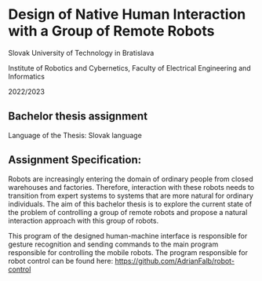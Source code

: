 # Design of Native Human Interaction with a Group of Remote Robots

Slovak University of Technology in Bratislava

Institute of Robotics and Cybernetics, Faculty of Electrical Engineering and Informatics

2022/2023

## Bachelor thesis assignment
Language of the Thesis: Slovak language

## Assignment Specification:

Robots are increasingly entering the domain of ordinary people from closed warehouses and factories. 
Therefore, interaction with these robots needs to transition from expert systems to systems that are more natural for ordinary individuals. 
The aim of this bachelor thesis is to explore the current state of the problem of controlling a group of remote robots and propose a natural interaction approach with this group of robots.


This program of the designed human-machine interface is responsible for gesture recognition and sending commands to the main program responsible for controlling the mobile robots.
The program responsible for robot control can be found here: https://github.com/AdrianFalb/robot-control
